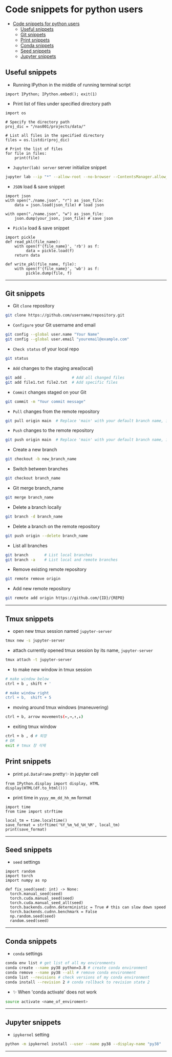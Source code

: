 # Code snippets for python users

- [Code snippets for python users](#code-snippets-for-python-users)
  * [Useful snippets](#useful-snippets)
  * [Git snippets](#git-snippets)
  * [Print snippets](#print-snippets)
  * [Conda snippets](#conda-snippets)
  * [Seed snippets](#seed-snippets)
  * [Jupyter snippets](#jupyter-snippets)

## Useful snippets
-  Running IPython in the middle of running terminal script
```python3
import IPython; IPython.embed(); exit(1)
```

-  Print list of files under specified directory path
```python3
import os

# Specify the directory path
proj_dic = "/nas001/projects/data/"

# List all files in the specified directory
files = os.listdir(proj_dic)

# Print the list of files
for file in files:
    print(file)
```

- `Jupyter(lab) server` server initialize snippet
```bash
jupyter lab --ip "*" --allow-root --no-browser --ContentsManager.allow_hidden=True
```

- `JSON` load & save snippet
```python3
import json
with open("./name.json", "r") as json_file:
    data = json.load(json_file) # load json

with open("./name.json", "w") as json_file:
    json.dump(your_json, json_file) # save json
```

- `Pickle` load & save snippet
```python3
import pickle
def read_pkl(file_name):
    with open(f'{file_name}', 'rb') as f:
         data = pickle.load(f)
    return data

def write_pkl(file_name, file):
    with open(f'{file_name}', 'wb') as f:
         pickle.dump(file, f)
```
---

## Git snippets
- Git `clone` repository
```bash
git clone https://github.com/username/repository.git
```

- `Configure` your Git username and email
```bash
git config --global user.name "Your Name"
git config --global user.email "youremail@example.com"
```

- `Check status` of your local repo
```bash
git status
```

-  `Add` changes to the staging area(local)
```bash
git add .                    # Add all changed files
git add file1.txt file2.txt  # Add specific files
```

- `Commit` changes staged on your Git
```bash
git commit -m "Your commit message"
```

- `Pull` changes from the remote repository
```bash
git pull origin main  # Replace 'main' with your default branch name, if different
```
- `Push` changes to the remote repository
```bash
git push origin main  # Replace 'main' with your default branch name, if different
```

- Create a new branch
```bash
git checkout -b new_branch_name
```

- Switch between branches
```bash
git checkout branch_name
```
- Git merge branch_name
```bash
git merge branch_name
```

- Delete a branch locally
```bash
git branch -d branch_name
```

- Delete a branch on the remote repository
```bash
git push origin --delete branch_name
```

- List all branches
```bash
git branch       # List local branches
git branch -a    # List local and remote branches
```

-  Remove existing remote repository
```bash
git remote remove origin
```

-  Add new remote repository
```bash
git remote add origin https://github.com/{ID}/{REPO}
```
---

## Tmux snippets
- open new tmux session named `jupyter-server`
```bash
tmux new -s jupyter-server
```

- attach currently opened tmux session by its name, `jupyter-server`
```bash
tmux attach -t jupyter-server
```

- to make new window in tmux session
```bash
# make window below
ctrl + b , shift + '

# make window right
ctrl + b,  shift + 5
```

- moving around tmux windows (maneuvering)
```bash
ctrl + b, arrow movements(←,→,↑,↓) 
````

- exiting tmux window
```bash
ctrl + b , d # 퇴장
# OR
exit # tmux 창 삭제
```

## Print snippets
- print `pd.DataFrame` pretty✨ in jupyter cell
```python3
from IPython.display import display, HTML
display(HTML(df.to_html()))
```

- print time in `yyyy_mm_dd_hh_mm` format
```python3
import time
from time import strftime

local_tm = time.localtime()
save_format = strftime('%Y_%m_%d_%H_%M', local_tm)
print(save_format)
```

---

## Seed snippets
- `seed` settings
```python3
import random
import torch
import numpy as np

def fix_seed(seed: int) -> None:
  torch.manual_seed(seed)
  torch.cuda.manual_seed(seed)
  torch.cuda.manual_seed_all(seed)
  torch.backends.cudnn.deterministic = True # this can slow down speed
  torch.backends.cudnn.benchmark = False
  np.random.seed(seed)
  random.seed(seed)
```

---

## Conda snippets
- `conda` settings
```bash
conda env list # get list of all my environments
conda create --name py38 python=3.8 # create conda environment
conda remove --name py38 --all # remove conda environment
conda list --revisions # check versions of my conda environment
conda install --revision 2 # conda rollback to revision state 2
```
- ✨ When 'conda activate' does not work 
```bash
source activate <name_of_enviroment>
```
---

## Jupyter snippets
- `ipykernel` setting
```bash
python -m ipykernel install --user --name py38 --display-name "py38"
```
---

